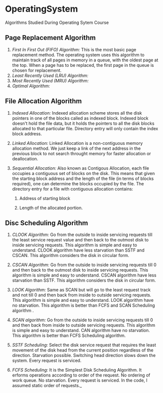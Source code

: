 # OperatingSystem
Algorithms Studied During Operating Sytem Course

## Page Replacement Algorithm
1. *First In First Out (FIFO) Algorithm:* This is the most basic page replacement method. The operating system uses this algorithm to maintain track of all pages in memory in a queue, with the oldest page at the top. When a page has to be replaced, the first page in the queue is chosen for replacement. 
2. *Least Recently Used (LRU) Algorithm:*
3. *Most Recently Used (MRU) Algorithm:*
4. *Optimal Algorithm:*

## File Allocation Algorithm
1. *Indexed Allocation:* Indexed allocation scheme stores all the disk pointers in one of the blocks called as indexed block. Indexed block doesn't hold the file data, but it holds the pointers to all the disk blocks allocated to that particular file. Directory entry will only contain the index block address.

2. *Linked Allocation:* Linked Allocation is a non-contiguous memory allocation method. We just keep a link of the next 
address in the previous block to not search throught memory for faster allocation or deallocation.

3. *Sequential Allocation:* Also known as Contigous Allocation, each file occupies a contiguous set of blocks on the disk.  This means that given the starting block address and the length of the file (in terms of blocks required), one can determine the blocks occupied by the file. The directory entry for a file with contiguous allocation contains:

    1. Address of starting block
 
    2. Length of the allocated portion.

## Disc Scheduling Algorithm
1. *CLOOK Algorithm:* Go from the outside to inside servicing requests till the least service request
value and then back to the outmost disk to inside servicing requests. This algorithm is simple and 
easy to understand. CLOOK algorithm have less starvation than SSTF and CSCAN.
This algorithm considers the disk in circular form.

2. *CSCAN Algorithm:* Go from the outside to inside servicing requests till 0 and then back to the outmost disk
to inside servicing requests. This algorithm is simple and easy to understand. CSCAN algorithm have
less starvation than SSTF. This algorithm considers the disk in circular form.

3. *LOOK Algorithm:* Same as SCAN but will go to the least request track and not till 0 
and then back from inside to outside servicing requests. This algorithm is simple and easy to 
understand. LOOK algorithm have no starvation. This algorithm is better than FCFS and SCAN 
Scheduling algorithm .

4. *SCAN algorithm:* Go from the outside to inside servicing requests till 0 and then back from inside
to outside servicing requests. This algorithm is simple and easy to understand. CAN algorithm have
no starvation. This algorithm is better than FCFS Scheduling algorithm.

5. *SSTF Scheduling:* Select the disk service request that requires the least movement of the disk head
from the current position regardless of the direction. Starvation possible. 
Switching head direction slows down the system. Every request is serviced.

6. *FCFS Scheduling:* It is the Simplest Disk Scheduling Algorithm. It erforms operations according to order of the request. No ordering of work queue. 
No starvation. Every request is serviced. In the code, I assumed static order of requests._
